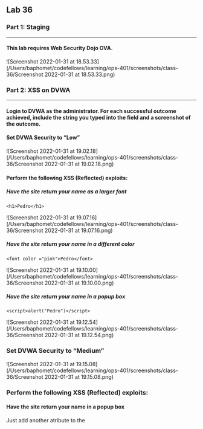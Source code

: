 ## Lab 36

### Part 1: Staging

------

#### This lab requires Web Security Dojo OVA.

![Screenshot 2022-01-31 at 18.53.33](/Users/baphomet/codefellows/learning/ops-401/screenshots/class-36/Screenshot 2022-01-31 at 18.53.33.png)

### Part 2: XSS on DVWA

------

#### Login to DVWA as the administrator. For each successful outcome achieved, include the string you typed into the field and a screenshot of the outcome.

#### Set DVWA Security to “Low”

![Screenshot 2022-01-31 at 19.02.18](/Users/baphomet/codefellows/learning/ops-401/screenshots/class-36/Screenshot 2022-01-31 at 19.02.18.png)

#### Perform the following XSS (Reflected) exploits:

##### Have the site return your name as a larger font

`<h1>Pedro</h1>`

![Screenshot 2022-01-31 at 19.07.16](/Users/baphomet/codefellows/learning/ops-401/screenshots/class-36/Screenshot 2022-01-31 at 19.07.16.png)

##### Have the site return your name in a different color

`<font color ="pink">Pedro</font>`

![Screenshot 2022-01-31 at 19.10.00](/Users/baphomet/codefellows/learning/ops-401/screenshots/class-36/Screenshot 2022-01-31 at 19.10.00.png)

##### Have the site return your name in a popup box

`<script>alert("Pedro")</script>`

![Screenshot 2022-01-31 at 19.12.54](/Users/baphomet/codefellows/learning/ops-401/screenshots/class-36/Screenshot 2022-01-31 at 19.12.54.png)

### Set DVWA Security to “Medium”

![Screenshot 2022-01-31 at 19.15.08](/Users/baphomet/codefellows/learning/ops-401/screenshots/class-36/Screenshot 2022-01-31 at 19.15.08.png)

### Perform the following XSS (Reflected) exploits:

#### Have the site return your name in a popup box

Just add another atribute to the <script> tag. `<script type="application/javascript">alert("Pedro")</script>`

![Screenshot 2022-01-31 at 19.26.51](/Users/baphomet/codefellows/learning/ops-401/screenshots/class-36/Screenshot 2022-01-31 at 19.26.51.png)

#### Have the site return the session cookie in a popup box

We can use the document property `document.cookie`. `<script type="application/javascript">alert("Pedro" + document.cookie)</script>`

![Screenshot 2022-01-31 at 19.29.11](/Users/baphomet/codefellows/learning/ops-401/screenshots/class-36/Screenshot 2022-01-31 at 19.29.11.png)

### Part 3: Evaluating InsecureWebApp with w3af

------

#### Launch w3af (GUI version)

#### Scan http://insecure.local:8080/insecure/public/Login.jsp

![Screenshot 2022-01-31 at 19.38.55](/Users/baphomet/codefellows/learning/ops-401/screenshots/class-36/Screenshot 2022-01-31 at 19.38.55.png)

#### Include a screenshot of the rendered response of the XSS vulnerability as discovered in w3af GUI that is associated with the “Forgot Login” page

#### Include a screenshot of the results of the web crawler.

![Screenshot 2022-01-31 at 19.40.57](/Users/baphomet/codefellows/learning/ops-401/screenshots/class-36/Screenshot 2022-01-31 at 19.40.57.png)

### Part 4: Reporting

------

#### What is XSS, and why is it a security threat?

XSS stands for Cross site scripting, a web security vulnerability that allows an attacker to compromise the interactions that users have with a vulnerable application. With these attacks threat actors can steal the other user's identity data, cookies, session token and other information.

#### What is a session cookie?

It's basically a pice of data store in the user's computers by the web browser while browsing a website. It keeps track that users session within that website.

#### How can a session cookie be abused by an attacker?

If an attacker can get hold on a session cookie it can basically usurp the users identity.